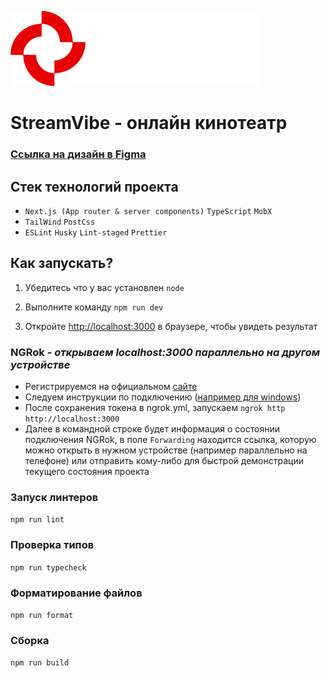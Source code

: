 ![logo.svg](public%2Fimages%2Flogo.svg)

# StreamVibe - онлайн кинотеатр

### [Ссылка на дизайн в Figma](https://www.figma.com/community/file/1294589591426976269)

## Стек технологий проекта

- `Next.js (App router & server components)` `TypeScript` `MobX`
- `TailWind` `PostCss`
- `ESLint` `Husky` `Lint-staged` `Prettier`

## Как запускать?

1. Убедитесь что у вас установлен `node`

2. Выполните команду `npm run dev`

3. Откройте [http://localhost:3000](http://localhost:3000) в браузере, чтобы увидеть результат

### NGRok - _открываем localhost:3000 параллельно на другом устройстве_

- Регистрируемся на официальном [сайте](https://ngrok.com/)
- Следуем инструкции по подключению ([например для windows](https://dashboard.ngrok.com/get-started/setup/windows))
- После сохранения токена в ngrok.yml, запускаем `ngrok http http://localhost:3000`
- Далее в командной строке будет информация о состоянии подключения NGRok, в поле `Forwarding`
  находится ссылка, которую можно открыть в нужном устройстве (например параллельно на телефоне) или отправить
  кому-либо для быстрой демонстрации
  текущего состояния проекта

### Запуск линтеров

`npm run lint`

### Проверка типов

`npm run typecheck`

### Форматирование файлов

`npm run format`

### Сборка

`npm run build`
